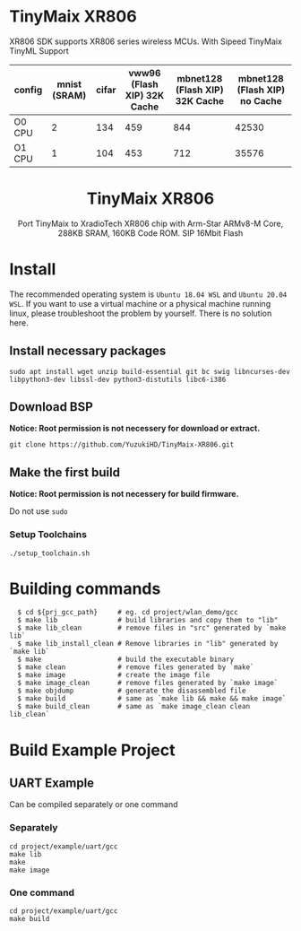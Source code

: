 # TinyMaix XR806

XR806 SDK supports XR806 series wireless MCUs. With Sipeed TinyMaix TinyML Support

| config | mnist (SRAM) | cifar | vww96 (Flash XIP) 32K Cache | mbnet128 (Flash XIP) 32K Cache | mbnet128 (Flash XIP) no Cache |
| ------ | ------------ | ----- | --------------------------- | ------------------------------ | ----------------------------- |
| O0 CPU | 2            | 134   | 459                         | 844                            | 42530                         |
| O1 CPU | 1            | 104   | 453                         | 712                            | 35576                         |

<h1 align="center">TinyMaix XR806</h1>
<p align="center">Port TinyMaix to XradioTech XR806 chip with Arm-Star ARMv8-M Core, 288KB SRAM, 160KB Code ROM. SIP 16Mbit Flash</p>

# Install

The recommended operating system is `Ubuntu 18.04 WSL` and `Ubuntu 20.04 WSL`. If you want to use a virtual machine or a physical machine running linux, please troubleshoot the problem by yourself. There is no solution here.

## Install necessary packages
``` shell
sudo apt install wget unzip build-essential git bc swig libncurses-dev libpython3-dev libssl-dev python3-distutils libc6-i386
```

## Download BSP
**Notice: Root permission is not necessery for download or extract.**
```shell
git clone https://github.com/YuzukiHD/TinyMaix-XR806.git
```

## Make the first build
**Notice: Root permission is not necessery for build firmware.**

Do not use `sudo`

### Setup Toolchains

```shell
./setup_toolchain.sh 
```

# Building commands
```
  $ cd ${prj_gcc_path}     # eg. cd project/wlan_demo/gcc
  $ make lib               # build libraries and copy them to "lib"
  $ make lib_clean         # remove files in "src" generated by `make lib`
  $ make lib_install_clean # Remove libraries in "lib" generated by `make lib`
  $ make                   # build the executable binary
  $ make clean             # remove files generated by `make`
  $ make image             # create the image file
  $ make image_clean       # remove files generated by `make image`
  $ make objdump           # generate the disassembled file
  $ make build             # same as `make lib && make && make image`
  $ make build_clean       # same as `make image_clean clean lib_clean`
```

# Build Example Project

## UART Example

Can be compiled separately or one command

### Separately
```shell
cd project/example/uart/gcc
make lib
make 
make image
```

### One command
```shell
cd project/example/uart/gcc
make build
```
